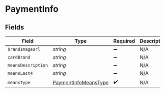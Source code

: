 # PaymentInfo


## Fields

| Field                                                               | Type                                                                | Required                                                            | Description                                                         |
| ------------------------------------------------------------------- | ------------------------------------------------------------------- | ------------------------------------------------------------------- | ------------------------------------------------------------------- |
| `brandImageUrl`                                                     | *string*                                                            | :heavy_minus_sign:                                                  | N/A                                                                 |
| `cardBrand`                                                         | *string*                                                            | :heavy_minus_sign:                                                  | N/A                                                                 |
| `meansDescription`                                                  | *string*                                                            | :heavy_minus_sign:                                                  | N/A                                                                 |
| `meansLast4`                                                        | *string*                                                            | :heavy_minus_sign:                                                  | N/A                                                                 |
| `meansType`                                                         | [PaymentInfoMeansType](../../models/shared/paymentinfomeanstype.md) | :heavy_check_mark:                                                  | N/A                                                                 |